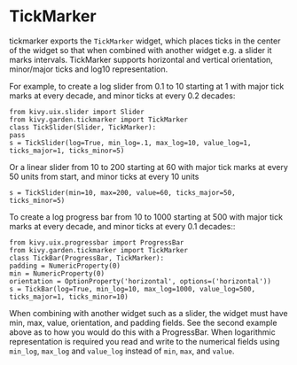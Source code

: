 TickMarker
==========

tickmarker exports the `TickMarker` widget, which places ticks in the center
of the widget so that when combined with another widget e.g. a slider it
marks intervals. TickMarker supports horizontal and vertical orientation,
minor/major ticks and log10 representation.

For example, to create a log slider from 0.1 to 10 starting at 1 with
major tick marks at every decade, and minor ticks at every 0.2 decades:

    from kivy.uix.slider import Slider
    from kivy.garden.tickmarker import TickMarker
    class TickSlider(Slider, TickMarker):
    pass
    s = TickSlider(log=True, min_log=.1, max_log=10, value_log=1,
    ticks_major=1, ticks_minor=5)

Or a linear slider from 10 to 200 starting at 60 with major tick marks at
every 50 units from start, and minor ticks at every 10 units

    s = TickSlider(min=10, max=200, value=60, ticks_major=50, ticks_minor=5)


To create a log progress bar from 10 to 1000 starting at 500 with major tick
marks at every decade, and minor ticks at every 0.1 decades::

    from kivy.uix.progressbar import ProgressBar
    from kivy.garden.tickmarker import TickMarker
    class TickBar(ProgressBar, TickMarker):
    padding = NumericProperty(0)
    min = NumericProperty(0)
    orientation = OptionProperty('horizontal', options=('horizontal'))
    s = TickBar(log=True, min_log=10, max_log=1000, value_log=500,
    ticks_major=1, ticks_minor=10)

When combining with another widget such as a slider, the widget must have
min, max, value, orientation, and padding fields. See the second example above
as to how you would do this with a ProgressBar. When logarithmic representation
is required you read and write to the numerical fields using `min_log`,
`max_log` and `value_log` instead of `min`, `max`, and `value`.
